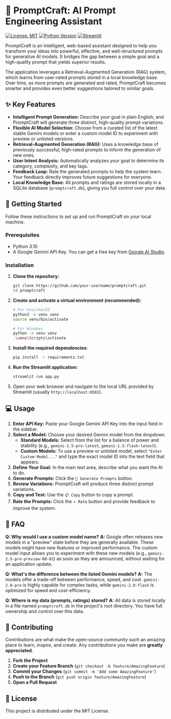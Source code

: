 # 🎯 PromptCraft: AI Prompt Engineering Assistant

[![License: MIT](https://img.shields.io/badge/License-MIT-yellow.svg)](https://opensource.org/licenses/MIT)
[![Python Version](https://img.shields.io/badge/python-3.8+-blue.svg)](https://www.python.org/downloads/)
[![Streamlit](https://img.shields.io/badge/built%20with-Streamlit-red.svg)](https://streamlit.io)

PromptCraft is an intelligent, web-based assistant designed to help you transform your ideas into powerful, effective, and well-structured prompts for generative AI models. It bridges the gap between a simple goal and a high-quality prompt that yields superior results.

The application leverages a Retrieval-Augmented Generation (RAG) system, which learns from user-rated prompts stored in a local knowledge base. Over time, as more prompts are generated and rated, PromptCraft becomes smarter and provides even better suggestions tailored to similar goals.

## ✨ Key Features

*   **Intelligent Prompt Generation:** Describe your goal in plain English, and PromptCraft will generate three distinct, high-quality prompt variations.
*   **Flexible AI Model Selection:** Choose from a curated list of the latest stable Gemini models or enter a custom model ID to experiment with preview or unlisted versions.
*   **Retrieval-Augmented Generation (RAG):** Uses a knowledge base of previously successful, high-rated prompts to inform the generation of new ones.
*   **User Intent Analysis:** Automatically analyzes your goal to determine its category, complexity, and key tags.
*   **Feedback Loop:** Rate the generated prompts to help the system learn. Your feedback directly improves future suggestions for everyone.
*   **Local Knowledge Base:** All prompts and ratings are stored locally in a SQLite database (`promptcraft.db`), giving you full control over your data.

## 🚀 Getting Started

Follow these instructions to set up and run PromptCraft on your local machine.

### Prerequisites

*   Python 3.10
*   A Google Gemini API Key. You can get a free key from [Google AI Studio](https://makersuite.google.com/app/apikey).

### Installation

1.  **Clone the repository:**
    ```sh
    git clone https://github.com/your-username/promptcraft.git
    cd promptcraft
    ```

2.  **Create and activate a virtual environment (recommended):**
    ```sh
    # For Unix/macOS
    python3 -m venv venv
    source venv/bin/activate

    # For Windows
    python -m venv venv
    .\venv\Scripts\activate
    ```

3.  **Install the required dependencies:**
    ```sh
    pip install -r requirements.txt
    ```

4.  **Run the Streamlit application:**
    ```sh
    streamlit run app.py
    ```

5.  Open your web browser and navigate to the local URL provided by Streamlit (usually `http://localhost:8501`).

## 💻 Usage

1.  **Enter API Key:** Paste your Google Gemini API Key into the input field in the sidebar.
2.  **Select a Model:** Choose your desired Gemini model from the dropdown.
    *   **Standard Models:** Select from the list for a balance of power and stability (e.g., `gemini-1.5-pro-latest`, `gemini-1.5-flash-latest`).
    *   **Custom Models:** To use a preview or unlisted model, select `"Enter Custom Model..."` and type the exact model ID into the text field that appears.
3.  **Define Your Goal:** In the main text area, describe what you want the AI to do.
4.  **Generate Prompts:** Click the `🚀 Generate Prompts` button.
5.  **Review Variations:** PromptCraft will produce three distinct prompt variations.
6.  **Copy and Test:** Use the `📋 Copy` button to copy a prompt.
7.  **Rate the Prompts:** Click the `⭐ Rate` button and provide feedback to improve the system.

## 🤔 FAQ

**Q: Why would I use a custom model name?**
**A:** Google often releases new models in a "preview" state before they are generally available. These models might have new features or improved performance. The custom model input allows you to experiment with these new models (e.g., `gemini-2.5-pro-preview-08-01`) as soon as they are announced, without waiting for an application update.

**Q: What's the difference between the listed Gemini models?**
**A:** The models offer a trade-off between performance, speed, and cost. `gemini-2.0-pro` is highly capable for complex tasks, while `gemini-2.0-flash` is optimized for speed and cost-efficiency.

**Q: Where is my data (prompts, ratings) stored?**
**A:** All data is stored locally in a file named `promptcraft.db` in the project's root directory. You have full ownership and control over this data.

## 🤝 Contributing

Contributions are what make the open-source community such an amazing place to learn, inspire, and create. Any contributions you make are **greatly appreciated**.

1.  **Fork the Project**
2.  **Create your Feature Branch** (`git checkout -b feature/AmazingFeature`)
3.  **Commit your Changes** (`git commit -m 'Add some AmazingFeature'`)
4.  **Push to the Branch** (`git push origin feature/AmazingFeature`)
5.  **Open a Pull Request**

## 📄 License

This project is distributed under the MIT License.
